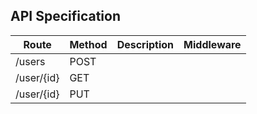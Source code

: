 ## API Specification

| Route  	                | Method  	|  Description 	        |  Middleware 	|
|---	                    |---	    |---	                |---	        |
| /users  	                |  POST 	|   	                |   	        |
| /user/{id}  	            |  GET 	    |   	                |   	        | 
| /user/{id}  	            |  PUT 	    |   	                |   	        |